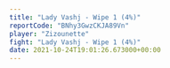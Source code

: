 ```yaml
---
title: "Lady Vashj - Wipe 1 (4%)"
reportCode: "BNhy3GwzCKJA89Vn"
player: "Zizounette"
fight: "Lady Vashj - Wipe 1 (4%)"
date: 2021-10-24T19:01:26.673000+00:00
---
```

